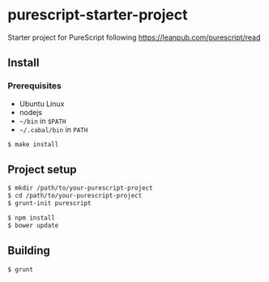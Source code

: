 purescript-starter-project
===============================

Starter project for PureScript following https://leanpub.com/purescript/read

## Install

### Prerequisites

* Ubuntu Linux
* nodejs
* `~/bin` in `$PATH`
* `~/.cabal/bin` in `PATH`

```sh
$ make install
```

## Project setup

```sh
$ mkdir /path/to/your-purescript-project
$ cd /path/to/your-purescript-project
$ grunt-init purescript

$ npm install
$ bower update
```

## Building 

```sh
$ grunt
```
